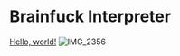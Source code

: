 # Brainfuck Interpreter
[Hello, world!](http://patorjk.com/software/taag/#p=display&f=Graffiti&t=Type%20Something%20)
![IMG_2356](https://user-images.githubusercontent.com/48329968/62240415-9b887100-b3df-11e9-8838-b2229ac23a63.jpeg)
